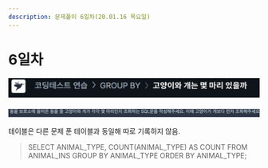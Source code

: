 ```yaml
---
description: 문제풀이 6일차(20.01.16 목요일)
---
```


# 6일차

![](<../.gitbook/assets/image (43).png>)

![](<../.gitbook/assets/image (51).png>)

테이블은 다른 문제 푼 테이블과 동일해 따로 기록하지 않음.

> SELECT ANIMAL\_TYPE, COUNT(ANIMAL\_TYPE) AS COUNT FROM ANIMAL\_INS GROUP BY ANIMAL\_TYPE ORDER BY ANIMAL\_TYPE;
